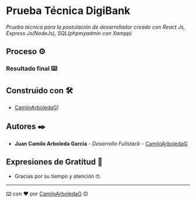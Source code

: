 # Prueba Técnica DigiBank

_Prueba técnica para la postulación de desarrollador creado con React Js, Express Js(NodeJs), SQL(phpmyadmin con Xampp)_

## Proceso  ⚙️

### Resultado final ⌨️



## Construido con 🛠️


* [CamiloArboledaG](https://github.com/CamiloArboledaG)) 


## Autores ✒️

* **Juan Camilo Arboleda Garcia** - *Desarrollo Fullstack* - [CamiloArboledaG](https://github.com/CamiloArboledaG)


## Expresiones de Gratitud 🎁

* Gracias por su tiempo y atención 🤓.


---
⌨️ con ❤️ por [CamiloArboledaG](https://github.com/CamiloArboledaG) 😊

